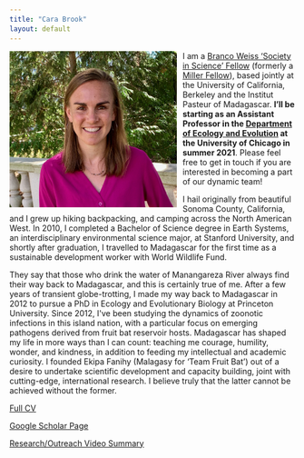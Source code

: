 ```yaml
---
title: "Cara Brook"
layout: default
---
```

<img src="/assets/carabrook-headshot-2020.jpeg" alt="headshot" style="height: 275px; padding-right: 10px;" align="left"> I am a [Branco Weiss ‘Society in Science’ Fellow](https://brancoweissfellowship.org/) (formerly a [Miller Fellow](http://miller.berkeley.edu/)), based jointly at the University of California, Berkeley and the Institut Pasteur of Madagascar. **I’ll be starting as an Assistant Professor in the [Department of Ecology and Evolution](https://ecologyandevolution.uchicago.edu/) at the University of Chicago in summer 2021**. Please feel free to get in touch if you are interested in becoming a part of our dynamic team!

I hail originally from beautiful Sonoma County, California, and I grew up hiking backpacking, and camping across the North American West. In 2010, I completed a Bachelor of Science degree in Earth Systems, an interdisciplinary environmental science major, at Stanford University, and shortly after graduation, I travelled to Madagascar for the first time as a sustainable development worker with World Wildlife Fund.
 
They say that those who drink the water of Manangareza River always find their way back to Madagascar, and this is certainly true of me. After a few years of transient globe-trotting, I made my way back to Madagascar in 2012 to pursue a PhD in Ecology and Evolutionary Biology at Princeton University. Since 2012, I've been studying the dynamics of zoonotic infections in this island nation, with a particular focus on emerging pathogens derived from fruit bat reservoir hosts. Madagascar has shaped my life in more ways than I can count: teaching me courage, humility, wonder, and kindness, in addition to feeding my intellectual and academic curiosity. I founded Ekipa Fanihy (Malagasy for ‘Team Fruit Bat’) out of a desire to undertake scientific development and capacity building, joint with cutting-edge, international research. I believe truly that the latter cannot be achieved without the former.


<a href="/assets/CV_CaraBrook_Full_July2020.pdf">Full CV</a>

<a href="https://scholar.google.com/citations?user=jDzdfmMAAAAJ&hl=en&oi=ao">Google Scholar Page</a>

<a href="https://www.youtube.com/embed/8AMpIQ9gTbE">Research/Outreach Video Summary</a>
